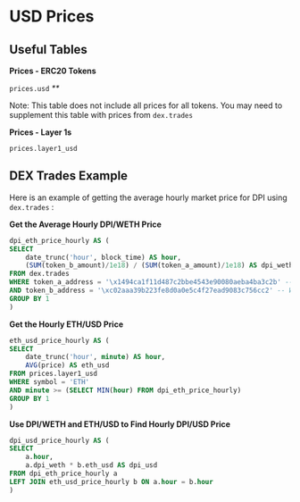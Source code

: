 # USD Prices

## Useful Tables

**Prices - ERC20 Tokens**

`prices.usd` _\*\*_

Note: This table does not include all prices for all tokens. You may need to supplement this table with prices from `dex.trades`

**Prices - Layer 1s**

`prices.layer1_usd`

## DEX Trades Example

Here is an example of getting the average hourly market price for DPI using `dex.trades` :

**Get the Average Hourly DPI/WETH Price**

```sql
dpi_eth_price_hourly AS (
SELECT
    date_trunc('hour', block_time) AS hour,
    (SUM(token_b_amount)/1e18) / (SUM(token_a_amount)/1e18) AS dpi_weth
FROM dex.trades
WHERE token_a_address = '\x1494ca1f11d487c2bbe4543e90080aeba4ba3c2b' -- DPI
AND token_b_address = '\xc02aaa39b223fe8d0a0e5c4f27ead9083c756cc2' -- WETH
GROUP BY 1
)
```

**Get the Hourly ETH/USD Price**

```sql
eth_usd_price_hourly AS (
SELECT
    date_trunc('hour', minute) AS hour,
    AVG(price) AS eth_usd
FROM prices.layer1_usd
WHERE symbol = 'ETH'
AND minute >= (SELECT MIN(hour) FROM dpi_eth_price_hourly)
GROUP BY 1
)
```

**Use DPI/WETH and ETH/USD to Find Hourly DPI/USD Price**

```sql
dpi_usd_price_hourly AS (
SELECT
    a.hour,
    a.dpi_weth * b.eth_usd AS dpi_usd
FROM dpi_eth_price_hourly a
LEFT JOIN eth_usd_price_hourly b ON a.hour = b.hour
)
```
